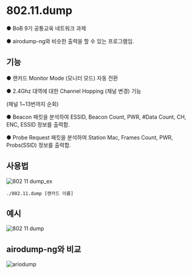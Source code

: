 # 802.11.dump
● BoB 9기 공통교육 네트워크 과제

● airodump-ng와 비슷한 출력을 할 수 있는 프로그램임.

## 기능
● 랜카드 Monitor Mode (모니터 모드) 자동 전환

● 2.4Ghz 대역에 대한 Channel Hopping (채널 변경) 기능

(채널 1~13번까지 순회)

● Beacon 패킷을 분석하여 ESSID, Beacon Count, PWR, #Data Count, CH, ENC, ESSID 정보를 출력함.

● Probe Request 패킷을 분석하여 Station Mac, Frames Count, PWR, Probs(SSID) 정보를 출력함.


## 사용법
![802 11 dump_ex](https://user-images.githubusercontent.com/12112214/106164576-755ab180-61cd-11eb-97b3-ba6bd2c839d5.png)

    ./802.11.dump [랜카드 이름]

## 예시
![802 11 dump](https://user-images.githubusercontent.com/12112214/106164574-755ab180-61cd-11eb-8ce7-b349aa752d05.png)

## airodump-ng와 비교
![ariodump](https://user-images.githubusercontent.com/12112214/106164570-74298480-61cd-11eb-99fe-1fe1f2555cdf.png)